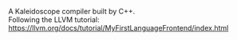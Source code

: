 A Kaleidoscope compiler built by C++.  
Following the LLVM tutorial: https://llvm.org/docs/tutorial/MyFirstLanguageFrontend/index.html
